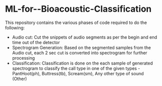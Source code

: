 # ML-for--Bioacoustic-Classification

This repository contains the various phases of code required to do the following:
 - Audio cut: Cut the snippets of audio segments as per the begin and end time out of the detector
 - Spectrogram Generation: Based on the segmented samples from the Audio cut, each 2 sec cut is converted into spectrogram for further processing
 - Classification: Classification is done on the each sample of generated spectrogram to classify the call type in one of the given types - PantHoot(ph), Buttress(tb), Scream(sm), Any other type of sound (Other)
